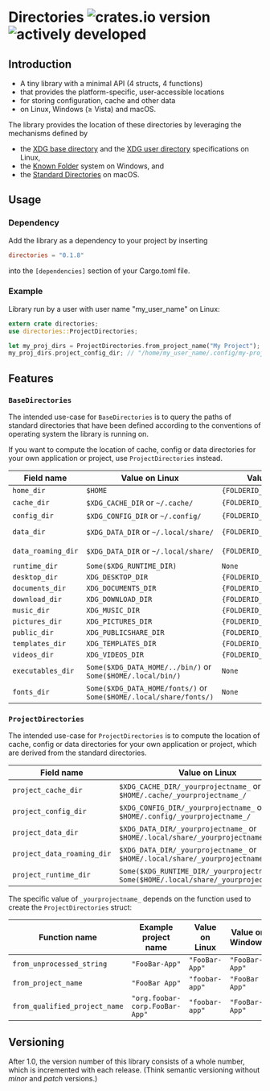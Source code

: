 # Directories ![crates.io version](https://img.shields.io/crates/v/directories.svg) ![actively developed](https://img.shields.io/badge/maintenance-actively--developed-brightgreen.svg)

## Introduction

- A tiny library with a minimal API (4 structs, 4 functions)
- that provides the platform-specific, user-accessible locations
- for storing configuration, cache and other data
- on Linux, Windows (≥ Vista) and macOS.

The library provides the location of these directories by leveraging the mechanisms defined by
- the [XDG base directory](https://standards.freedesktop.org/basedir-spec/basedir-spec-latest.html) and
  the [XDG user directory](https://www.freedesktop.org/wiki/Software/xdg-user-dirs/) specifications on Linux,
- the [Known Folder](https://msdn.microsoft.com/en-us/library/windows/desktop/bb776911(v=vs.85).aspx) system on Windows, and
- the [Standard Directories](https://developer.apple.com/library/content/documentation/FileManagement/Conceptual/FileSystemProgrammingGuide/FileSystemOverview/FileSystemOverview.html#//apple_ref/doc/uid/TP40010672-CH2-SW6)
  on macOS.

## Usage

### Dependency

Add the library as a dependency to your project by inserting

```toml
directories = "0.1.8"
```

into the `[dependencies]` section of your Cargo.toml file.

### Example

Library run by a user with user name "my_user_name" on Linux:

```rust
extern crate directories;
use directories::ProjectDirectories;

let my_proj_dirs = ProjectDirectories.from_project_name("My Project");
my_proj_dirs.project_config_dir; // "/home/my_user_name/.config/my-project/"
```

## Features

### `BaseDirectories`

The intended use-case for `BaseDirectories` is to query the paths of standard directories
that have been defined according to the conventions of operating system the library is running on.

If you want to compute the location of cache, config or data directories for your own application or project, use `ProjectDirectories` instead.

| Field name         | Value on Linux                                                     | Value on Windows                 | Value on macOS                       |
| ------------------ | ------------------------------------------------------------------ | -------------------------------- | ------------------------------------ |
| `home_dir`         | `$HOME`                                                            | `{FOLDERID_Profile}`             | `$HOME`                              |
| `cache_dir`        | `$XDG_CACHE_DIR`  or `~/.cache/`                                   | `{FOLDERID_LocalAppData}/cache/` | `$HOME/Library/Caches/`              |
| `config_dir`       | `$XDG_CONFIG_DIR` or `~/.config/`                                  | `{FOLDERID_RoamingAppData}`      | `$HOME/Library/Preferences/`         |
| `data_dir`         | `$XDG_DATA_DIR`   or `~/.local/share/`                             | `{FOLDERID_LocalAppData}`        | `$HOME/Library/Application Support/` |
| `data_roaming_dir` | `$XDG_DATA_DIR`   or `~/.local/share/`                             | `{FOLDERID_RoamingAppData}`      | `$HOME/Library/Application Support/` |
| `runtime_dir`      | `Some($XDG_RUNTIME_DIR)`                                           | `None`                           | `None`                               |
| `desktop_dir`      | `XDG_DESKTOP_DIR`                                                  | `{FOLDERID_Desktop}`             | `$HOME/Desktop/`                     |
| `documents_dir`    | `XDG_DOCUMENTS_DIR`                                                | `{FOLDERID_Documents}`           | `$HOME/Documents/`                   |
| `download_dir`     | `XDG_DOWNLOAD_DIR`                                                 | `{FOLDERID_Downloads}`           | `$HOME/Downloads/`                   |
| `music_dir`        | `XDG_MUSIC_DIR`                                                    | `{FOLDERID_Music}`               | `$HOME/Music/`                       |
| `pictures_dir`     | `XDG_PICTURES_DIR`                                                 | `{FOLDERID_Pictures}`            | `$HOME/Pictures/`                    |
| `public_dir`       | `XDG_PUBLICSHARE_DIR`                                              | `{FOLDERID_Public}`              | `$HOME/Public/`                      |
| `templates_dir`    | `XDG_TEMPLATES_DIR`                                                | `{FOLDERID_Templates}`           | `None`                               |
| `videos_dir`       | `XDG_VIDEOS_DIR`                                                   | `{FOLDERID_Videos}`              | `$HOME/Movies/`                      |
| `executables_dir`  | `Some($XDG_DATA_HOME/../bin/)` or `Some($HOME/.local/bin/)`        | `None`                           | `Some($HOME/Applications/)`          |
| `fonts_dir`        | `Some($XDG_DATA_HOME/fonts/)` or `Some($HOME/.local/share/fonts/)` | `None`                           | `Some($HOME/Library/Fonts/)`         |

### `ProjectDirectories`

The intended use-case for `ProjectDirectories` is to compute the location of cache, config or data directories for your own application or project,
which are derived from the standard directories.

| Field name                 | Value on Linux                                                                              | Value on Windows                                   | Value on macOS                                         |
| -------------------------- | ------------------------------------------------------------------------------------------- | -------------------------------------------------- | ------------------------------------------------------ |
| `project_cache_dir`        | `$XDG_CACHE_DIR/_yourprojectname_` or `$HOME/.cache/_yourprojectname_/`                     | `{FOLDERID_LocalAppData}/cache/_yourprojectname_/` | `$HOME/Library/Caches/_yourprojectname_/`              |
| `project_config_dir`       | `$XDG_CONFIG_DIR/_yourprojectname_`  or `$HOME/.config/_yourprojectname_/`                  | `{FOLDERID_RoamingAppData}/_yourprojectname_/`     | `$HOME/Library/Preferences/_yourprojectname_/`         |
| `project_data_dir`         | `$XDG_DATA_DIR/_yourprojectname_` or `$HOME/.local/share/_yourprojectname_/`                | `{FOLDERID_LocalAppData}/_yourprojectname_/`       | `$HOME/Library/Application Support/_yourprojectname_/` |
| `project_data_roaming_dir` | `$XDG_DATA_DIR/_yourprojectname_` or `$HOME/.local/share/_yourprojectname_/`                | `{FOLDERID_RoamingAppData}/_yourprojectname_/`     | `$HOME/Library/Application Support/_yourprojectname_/` |
| `project_runtime_dir`      | `Some($XDG_RUNTIME_DIR/_yourprojectname_)` or `Some($HOME/.local/share/_yourprojectname_/)` | `None`                                             | `None`                                                 |

The specific value of `_yourprojectname_` depends on the function used to create the `ProjectDirectories` struct:

| Function name                 | Example project name           | Value on Linux | Value on Windows | Value on macOS                 |
| ----------------------------- | ------------------------------ | -------------- | ---------------- | ------------------------------ |
| `from_unprocessed_string`     | `"FooBar-App"`                 | `"FooBar-App"` | `"FooBar-App"`   | `"FooBar-App"`                 |
| `from_project_name`           | `"FooBar App"`                 | `"foobar-app"` | `"FooBar App"`   | `"FooBar App"`                 |
| `from_qualified_project_name` | `"org.foobar-corp.FooBar-App"` | `"foobar-app"` | `"FooBar-App"`   | `"org.foobar-corp.FooBar-App"` |

## Versioning

After 1.0, the version number of this library consists of a whole number, which is incremented with each release.
(Think semantic versioning without _minor_ and _patch_ versions.)